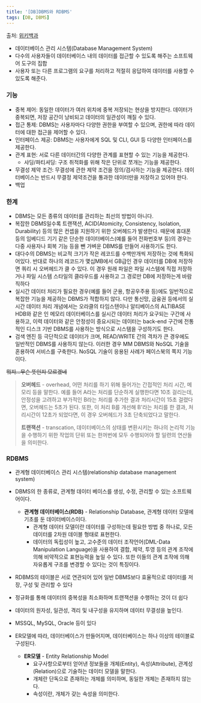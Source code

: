 ```yaml
---
title: '[DB]DBMS와 RDBMS'
tags: [DB, DBMS]
---
```


출처: [위키백과](https://namu.wiki/w/DBMS)

- 데이터베이스 관리 시스템(Database Management System)
- 다수의 사용자들이 데이터베이스 내의 데이터를 접근할 수 있도록 해주는 소프트웨어 도구의 집합
- 사용자 또는 다른 프로그램의 요구를 처리하고 적절히 응답하여 데이터를 사용할 수 있도록 해준다.

### 기능

- 중복 제어: 동일한 데이터가 여러 위치에 중복 저장되는 현상을 방지한다. 데이터가 중복되면, 저장 공간이 낭비되고 데이터의 일관성이 깨질 수 있다.
- 접근 통제: DBMS는 사용자마다 다양한 권한을 부여할 수 있으며, 권한에 따라 데이터에 대한 접근을 제어할 수 있다.
- 인터페이스 제공: DBMS는 사용자에게 SQL 및 CLI, GUI 등 다양한 인터페이스를 제공한다.
- 관계 표현: 서로 다른 데이터간의 다양한 관계를 표현할 수 있는 기능을 제공한다.
  - 샤딩/파티셔딩: 구조 취적화를 위해 작은 단위로 쪼개는 기능을 제공한다.
- 무결성 제약 조건: 무결성에 관한 제약 조건을 정의/검사하는 기능을 제공한다. 데이터베이스는 반드시 무결정 제약조건을 통과한 데이터만을 저장하고 있어야 한다.
- 백업

### 한계

- DBMS는 모든 종류의 데이터를 관리하는 최선의 방법이 아니다.
- 복잡한 DBMS일수록 트랜잭션, ACID(Atomicity, Consistency, Isolation, Durability) 등의 많은 컨셉을 지원하기 위한 오버헤드가 발생한다. 때문에 휴대폰 등의 임베디드 기기 같은 단순한 데이터베이스(예를 들어 전화번호부 등)의 경우는 다중 사용자나 회복 기능 등을 뺀 가벼운 DBMS를 만들어 사용하기도 한다.
- 대다수의 DBMS는 비교적 크기가 작은 레코드를 수백만개씩 저장하는 것에 특화되어있다. 반대로 하나의 레코드가 몇십MB에서 GB급인 경우 데이터를 DB에 저장하면 쿼리 시 오버헤드가 클 수 있다. 이 경우 원래 파일은 파일 시스템에 직접 저장하거나 파일 시스템 스타일의 클라우드를 사용하고 그 경로만 DB에 저장하는게 바람직하다
- 실시간 데이터 처리가 필요한 경우(예를 들어 군용, 항공우주용 등)에도 일반적으로 복잡한 기능을 제공하는 DBMS가 적합하지 않다. 다만 통신망, 금융권 등에서의 실시간 데이터 처리 개념에서는 오라클의 타임스텐이나 알티베이스의 ALTIBASE HDB와 같은 인 메모리 데이터베이스를 실시간 데이터 처리가 요구되는 구간에 사용하고, 이력 데이터와 같은 안정성이 중요시되는 데이터는 back-end 구간에 전통적인 디스크 기반 DBMS를 사용하는 방식으로 시스템을 구성하기도 한다.
- 검색 엔진 등 극단적으로 데이터가 크며, READ/WRITE 간의 격차가 큰 경우에도 일반적인 DBMS를 사용하지 않는다. 이러한 경우 MM DBMS와 NoSQL 기술을 혼용하여 서비스를 구축한다. NoSQL 기술이 응용된 사례가 페이스북의 쪽지 기능이다.

~~뭐지...무슨 뜻인지 모르겠네~~

> **오버헤드** - overhead, 어떤 처리를 하기 위해 들어가는 간접적인 처리 시간, 메모리 등을 말한다. 예를 들어 A라는 처리를 단순하게 실행한다면 10초 걸리는데, 안정성을 고려하고 부가적인 B라는 처리를 추가한 결과 처리시간이 15초 걸렸다면, 오버헤드는 5초가 된다. 또한, 이 처리 B를 개선해 B'라는 처리를 한 결과, 처리시간이 12초가 되었다면, 이 경우 오버헤드가 3초 단축되었다고 말한다.
>
> **트랜잭션** - transcation, 데이터베이스의 상태를 변환시키는 하나의 논리적 기능을 수행하기 위한 작업의 단위 또는 한꺼번에 모두 수행되어야 할 일련의 연산들을 의미한다.

### RDBMS

- 관계형 데이터베이스 관리 시스템(relationship database management system)

- DBMS의 한 종류로, 관계형 데이터 베이스를 생성, 수정, 관리할 수 있는 소프트웨어이다.

  - **관계형 데이터베이스(RDB)** - Relationship Database, 관계형 데이터 모델에 기초를 둔 데이터베이스이다.
    - 관계형 데이터 모델이란 데이터를 구성하는데 필요한 방법 중 하나로, 모든 데이터를 2차원 데이블 형태로 표현한다.
    - 데이터의 독립성이 높고, 고수준의 데이터 조작언어(DML-Data Manipulation Language)을 사용하여 결합, 제약, 투영 등의 관계 조작에 의해 비약적으로 표현능력을 높일 수 있다. 또한 이들의 관계 조작에 의해 자유롭게 구조를 변경할 수 있다는 것이 특징이다.

- RDBMS의 테이블은 서로 연관되어 있어 일반 DBMS보다 효율적으로 데이터를 저장, 구성 및 관리할 수 있다

- 정규화를 통해 데이터의 중복성을 최소화하며 트랜잭션을 수행하는 것이 더 쉽다

- 데이터의 원자성, 일관성, 격리 및 내구성을 유지하며 데이터 무결성을 높인다.

- MSSQL, MySQL, Oracle 등이 있다

- ER모델에 따라, 데이터베이스가 만들어지며, 데이터베이스는 하나 이상의 테이블로 구성된다.

  - **ER모델** - Entity Relationship Model
    - 요구사항으로부터 얻어낸 정보들을 개체(Entity), 속성(Attribute), 관계성(Relation)으로 기술하는 데이터 모델을 말한다.
    - 개체란 단독으로 존재하는 개체를 의미하며, 동일한 개체는 존재하지 않는다.
    - 속성이란, 개체가 갖는 속성을 의미한다.
